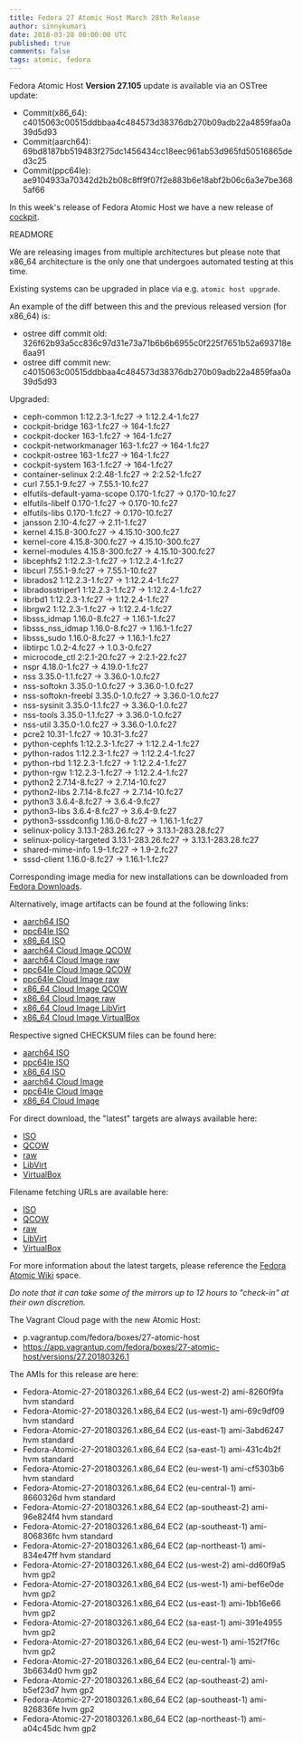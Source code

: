 ```yaml
---
title: Fedora 27 Atomic Host March 28th Release
author: sinnykumari
date: 2018-03-28 00:00:00 UTC
published: true
comments: false
tags: atomic, fedora
---
```


Fedora Atomic Host **Version 27.105** update is available via an OSTree update:

* Commit(x86_64): c4015063c00515ddbbaa4c484573d38376db270b09adb22a4859faa0a39d5d93
* Commit(aarch64): 69bd8187bb519483f275dc1456434cc18eec961ab53d965fd50516865ded3c25
* Commit(ppc64le): ae9104933a70342d2b2b08c8ff9f07f2e883b6e18abf2b06c6a3e7be3685af66

In this week's release of Fedora Atomic Host we have a new release of [cockpit](https://github.com/cockpit-project/cockpit/releases/tag/164).

READMORE

We are releasing images from multiple architectures but please note
that x86_64 architecture is the only one that undergoes automated
testing at this time.

Existing systems can be upgraded in place via e.g. `atomic host upgrade`.

An example of the diff between this and the previous released version (for x86_64) is:

* ostree diff commit old: 326f62b93a5cc836c97d31e73a71b6b6b6955c0f225f7651b52a693718e6aa91
* ostree diff commit new: c4015063c00515ddbbaa4c484573d38376db270b09adb22a4859faa0a39d5d93

Upgraded:

* ceph-common 1:12.2.3-1.fc27 -> 1:12.2.4-1.fc27
* cockpit-bridge 163-1.fc27 -> 164-1.fc27
* cockpit-docker 163-1.fc27 -> 164-1.fc27
* cockpit-networkmanager 163-1.fc27 -> 164-1.fc27
* cockpit-ostree 163-1.fc27 -> 164-1.fc27
* cockpit-system 163-1.fc27 -> 164-1.fc27
* container-selinux 2:2.48-1.fc27 -> 2:2.52-1.fc27
* curl 7.55.1-9.fc27 -> 7.55.1-10.fc27
* elfutils-default-yama-scope 0.170-1.fc27 -> 0.170-10.fc27
* elfutils-libelf 0.170-1.fc27 -> 0.170-10.fc27
* elfutils-libs 0.170-1.fc27 -> 0.170-10.fc27
* jansson 2.10-4.fc27 -> 2.11-1.fc27
* kernel 4.15.8-300.fc27 -> 4.15.10-300.fc27
* kernel-core 4.15.8-300.fc27 -> 4.15.10-300.fc27
* kernel-modules 4.15.8-300.fc27 -> 4.15.10-300.fc27
* libcephfs2 1:12.2.3-1.fc27 -> 1:12.2.4-1.fc27
* libcurl 7.55.1-9.fc27 -> 7.55.1-10.fc27
* librados2 1:12.2.3-1.fc27 -> 1:12.2.4-1.fc27
* libradosstriper1 1:12.2.3-1.fc27 -> 1:12.2.4-1.fc27
* librbd1 1:12.2.3-1.fc27 -> 1:12.2.4-1.fc27
* librgw2 1:12.2.3-1.fc27 -> 1:12.2.4-1.fc27
* libsss_idmap 1.16.0-8.fc27 -> 1.16.1-1.fc27
* libsss_nss_idmap 1.16.0-8.fc27 -> 1.16.1-1.fc27
* libsss_sudo 1.16.0-8.fc27 -> 1.16.1-1.fc27
* libtirpc 1.0.2-4.fc27 -> 1.0.3-0.fc27
* microcode_ctl 2:2.1-20.fc27 -> 2:2.1-22.fc27
* nspr 4.18.0-1.fc27 -> 4.19.0-1.fc27
* nss 3.35.0-1.1.fc27 -> 3.36.0-1.0.fc27
* nss-softokn 3.35.0-1.0.fc27 -> 3.36.0-1.0.fc27
* nss-softokn-freebl 3.35.0-1.0.fc27 -> 3.36.0-1.0.fc27
* nss-sysinit 3.35.0-1.1.fc27 -> 3.36.0-1.0.fc27
* nss-tools 3.35.0-1.1.fc27 -> 3.36.0-1.0.fc27
* nss-util 3.35.0-1.0.fc27 -> 3.36.0-1.0.fc27
* pcre2 10.31-1.fc27 -> 10.31-3.fc27
* python-cephfs 1:12.2.3-1.fc27 -> 1:12.2.4-1.fc27
* python-rados 1:12.2.3-1.fc27 -> 1:12.2.4-1.fc27
* python-rbd 1:12.2.3-1.fc27 -> 1:12.2.4-1.fc27
* python-rgw 1:12.2.3-1.fc27 -> 1:12.2.4-1.fc27
* python2 2.7.14-8.fc27 -> 2.7.14-10.fc27
* python2-libs 2.7.14-8.fc27 -> 2.7.14-10.fc27
* python3 3.6.4-8.fc27 -> 3.6.4-9.fc27
* python3-libs 3.6.4-8.fc27 -> 3.6.4-9.fc27
* python3-sssdconfig 1.16.0-8.fc27 -> 1.16.1-1.fc27
* selinux-policy 3.13.1-283.26.fc27 -> 3.13.1-283.28.fc27
* selinux-policy-targeted 3.13.1-283.26.fc27 -> 3.13.1-283.28.fc27
* shared-mime-info 1.9-1.fc27 -> 1.9-2.fc27
* sssd-client 1.16.0-8.fc27 -> 1.16.1-1.fc27

Corresponding image media for new installations can be downloaded from [Fedora Downloads](https://getfedora.org/en/atomic/download/).

Alternatively, image artifacts can be found at the following links:

* [aarch64 ISO](https://alt.fedoraproject.org/pub/alt/atomic/stable/Fedora-Atomic-27-20180326.1/Atomic/aarch64/iso/Fedora-Atomic-ostree-aarch64-27-20180326.1.iso)
* [ppc64le ISO](https://alt.fedoraproject.org/pub/alt/atomic/stable/Fedora-Atomic-27-20180326.1/Atomic/ppc64le/iso/Fedora-Atomic-ostree-ppc64le-27-20180326.1.iso)
* [x86_64 ISO](https://alt.fedoraproject.org/pub/alt/atomic/stable/Fedora-Atomic-27-20180326.1/Atomic/x86_64/iso/Fedora-Atomic-ostree-x86_64-27-20180326.1.iso)
* [aarch64 Cloud Image QCOW](https://alt.fedoraproject.org/pub/alt/atomic/stable/Fedora-Atomic-27-20180326.1/CloudImages/aarch64/images/Fedora-Atomic-27-20180326.1.aarch64.qcow2)
* [aarch64 Cloud Image raw](https://alt.fedoraproject.org/pub/alt/atomic/stable/Fedora-Atomic-27-20180326.1/CloudImages/aarch64/images/Fedora-Atomic-27-20180326.1.aarch64.raw.xz)
* [ppc64le Cloud Image QCOW](https://alt.fedoraproject.org/pub/alt/atomic/stable/Fedora-Atomic-27-20180326.1/CloudImages/ppc64le/images/Fedora-Atomic-27-20180326.1.ppc64le.qcow2)
* [ppc64le Cloud Image raw](https://alt.fedoraproject.org/pub/alt/atomic/stable/Fedora-Atomic-27-20180326.1/CloudImages/ppc64le/images/Fedora-Atomic-27-20180326.1.ppc64le.raw.xz)
* [x86_64 Cloud Image QCOW](https://alt.fedoraproject.org/pub/alt/atomic/stable/Fedora-Atomic-27-20180326.1/CloudImages/x86_64/images/Fedora-Atomic-27-20180326.1.x86_64.qcow2)
* [x86_64 Cloud Image raw](https://alt.fedoraproject.org/pub/alt/atomic/stable/Fedora-Atomic-27-20180326.1/CloudImages/x86_64/images/Fedora-Atomic-27-20180326.1.x86_64.raw.xz)
* [x86_64 Cloud Image LibVirt](https://alt.fedoraproject.org/pub/alt/atomic/stable/Fedora-Atomic-27-20180326.1/CloudImages/x86_64/images/Fedora-Atomic-Vagrant-27-20180326.1.x86_64.vagrant-libvirt.box)
* [x86_64 Cloud Image VirtualBox](https://alt.fedoraproject.org/pub/alt/atomic/stable/Fedora-Atomic-27-20180326.1/CloudImages/x86_64/images/Fedora-Atomic-Vagrant-27-20180326.1.x86_64.vagrant-virtualbox.box)

Respective signed CHECKSUM files can be found here:

* [aarch64 ISO](https://alt.fedoraproject.org/pub/alt/atomic/stable/Fedora-Atomic-27-20180326.1/Atomic/aarch64/iso/Fedora-Atomic-27-20180326.1-aarch64-CHECKSUM)
* [ppc64le ISO](https://alt.fedoraproject.org/pub/alt/atomic/stable/Fedora-Atomic-27-20180326.1/Atomic/ppc64le/iso/Fedora-Atomic-27-20180326.1-ppc64le-CHECKSUM)
* [x86_64 ISO](https://alt.fedoraproject.org/pub/alt/atomic/stable/Fedora-Atomic-27-20180326.1/Atomic/x86_64/iso/Fedora-Atomic-27-20180326.1-x86_64-CHECKSUM)
* [aarch64 Cloud Image](https://alt.fedoraproject.org/pub/alt/atomic/stable/Fedora-Atomic-27-20180326.1/CloudImages/aarch64/images/Fedora-CloudImages-27-20180326.1-aarch64-CHECKSUM)
* [ppc64le Cloud Image](https://alt.fedoraproject.org/pub/alt/atomic/stable/Fedora-Atomic-27-20180326.1/CloudImages/ppc64le/images/Fedora-CloudImages-27-20180326.1-ppc64le-CHECKSUM)
* [x86_64 Cloud Image](https://alt.fedoraproject.org/pub/alt/atomic/stable/Fedora-Atomic-27-20180326.1/CloudImages/x86_64/images/Fedora-CloudImages-27-20180326.1-x86_64-CHECKSUM)

For direct download, the "latest" targets are always available here:

* [ISO](https://getfedora.org/atomic_iso_latest)
* [QCOW](https://getfedora.org/atomic_qcow2_latest)
* [raw](https://getfedora.org/atomic_raw_latest)
* [LibVirt](https://getfedora.org/atomic_vagrant_libvirt_latest)
* [VirtualBox](https://getfedora.org/atomic_vagrant_virtualbox_latest)

Filename fetching URLs are available here:

* [ISO](https://getfedora.org/atomic_iso_latest_filename)
* [QCOW](https://getfedora.org/atomic_qcow2_latest_filename)
* [raw](https://getfedora.org/atomic_raw_latest_filename)
* [LibVirt](https://getfedora.org/atomic_vagrant_libvirt_latest_filename)
* [VirtualBox](https://getfedora.org/atomic_vagrant_virtualbox_latest_filename)

For more information about the latest targets, please reference the [Fedora Atomic Wiki](https://fedoraproject.org/wiki/Atomic_WG#Fedora_Atomic_Image_Download_Links) space.

*Do note that it can take some of the mirrors up to 12 hours to "check-in" at their own discretion.*

The Vagrant Cloud page with the new Atomic Host:

* p.vagrantup.com/fedora/boxes/27-atomic-host
* https://app.vagrantup.com/fedora/boxes/27-atomic-host/versions/27.20180326.1

The AMIs for this release are here:

* Fedora-Atomic-27-20180326.1.x86_64 EC2 (us-west-2)      ami-8260f9fa hvm standard
* Fedora-Atomic-27-20180326.1.x86_64 EC2 (us-west-1)      ami-69c9df09 hvm standard
* Fedora-Atomic-27-20180326.1.x86_64 EC2 (us-east-1)      ami-3abd6247 hvm standard
* Fedora-Atomic-27-20180326.1.x86_64 EC2 (sa-east-1)      ami-431c4b2f hvm standard
* Fedora-Atomic-27-20180326.1.x86_64 EC2 (eu-west-1)      ami-cf5303b6 hvm standard
* Fedora-Atomic-27-20180326.1.x86_64 EC2 (eu-central-1)   ami-8660326d hvm standard
* Fedora-Atomic-27-20180326.1.x86_64 EC2 (ap-southeast-2) ami-96e824f4 hvm standard
* Fedora-Atomic-27-20180326.1.x86_64 EC2 (ap-southeast-1) ami-806836fc hvm standard
* Fedora-Atomic-27-20180326.1.x86_64 EC2 (ap-northeast-1) ami-834e47ff hvm standard
* Fedora-Atomic-27-20180326.1.x86_64 EC2 (us-west-2)      ami-dd60f9a5 hvm gp2
* Fedora-Atomic-27-20180326.1.x86_64 EC2 (us-west-1)      ami-bef6e0de hvm gp2
* Fedora-Atomic-27-20180326.1.x86_64 EC2 (us-east-1)      ami-1bb16e66 hvm gp2
* Fedora-Atomic-27-20180326.1.x86_64 EC2 (sa-east-1)      ami-391e4955 hvm gp2
* Fedora-Atomic-27-20180326.1.x86_64 EC2 (eu-west-1)      ami-152f7f6c hvm gp2
* Fedora-Atomic-27-20180326.1.x86_64 EC2 (eu-central-1)   ami-3b6634d0 hvm gp2
* Fedora-Atomic-27-20180326.1.x86_64 EC2 (ap-southeast-2) ami-b5ef23d7 hvm gp2
* Fedora-Atomic-27-20180326.1.x86_64 EC2 (ap-southeast-1) ami-826836fe hvm gp2
* Fedora-Atomic-27-20180326.1.x86_64 EC2 (ap-northeast-1) ami-a04c45dc hvm gp2
